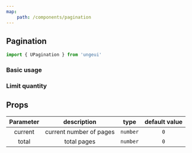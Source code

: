 ```yaml
---
map:
    path: /components/pagination
---
```



## Pagination

```js
import { UPagination } from 'ungeui'
```

### Basic usage

<demo 
    src="./demo/base.vue"
    language="vue"
    title="basic usage"
    desc="simplest usage">
</demo>

### Limit quantity

<demo 
    src="./demo/limit.vue"
    language="vue"
    title="basic usage"
    desc="limit quantity">
</demo>


## Props

| Parameter | description | type | default value|
| :------: | :------: | :-------: | :-----: |
| current | current number of pages | `number` | `0`
| total | total pages | `number` | `0`